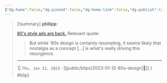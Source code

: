 ```yaml
---
{"dg-home":false,"dg-pinned":false,"dg-home-link":false,"dg-publish":true,"tags":["dgblip"],"created-date":"2023-01-12T00:00:00","disabled rules":["yaml-title","yaml-title-alias","file-name-heading"],"title":"philipp @ 2023-01-12","dg-permalink":"2023/01/12/80s-design/","updated-date":"2025-04-30T22:27:37","dg-path":"blips/2023-01-12-80s-design.md","permalink":"/2023/01/12/80s-design/","dgPassFrontmatter":true}
---
```


> [!summary] **philipp**:
>
> [80's style ads are back.](https://eyeondesign.aiga.org/the-80s-are-back-baby/) Relevant quote:
>
> > But while '80s design is certainly resonating, it seems likely that nostalgia as a concept [...] is what's really driving this resurgence.
> - - -
>
> 🗓️ `Thu, Jan 12, 2023` · [[public/blips/2023-01-12-80s-design\|🔗]]
{ #blip}

